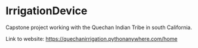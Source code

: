# IrrigationDevice
Capstone project working with the Quechan Indian Tribe in south California.

Link to website: https://quechanirrigation.pythonanywhere.com/home
